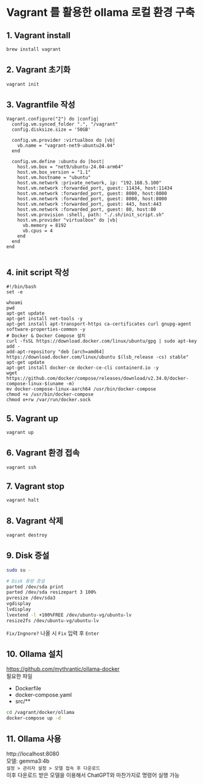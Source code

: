 # Vagrant 를 활용한 ollama 로컬 환경 구축
## 1. Vagrant install
```bash
brew install vagrant
```
## 2. Vagrant 초기화
```bash
vagrant init
```
## 3. Vagrantfile 작성
```text
Vagrant.configure("2") do |config|
  config.vm.synced_folder ".", "/vagrant"
  config.disksize.size = '50GB'

  config.vm.provider :virtualbox do |vb|
    vb.name = "vagrant-net9-ubuntu24.04"
  end

  config.vm.define :ubuntu do |host|
    host.vm.box = "net9/ubuntu-24.04-arm64"
    host.vm.box_version = "1.1"
    host.vm.hostname = "ubuntu"
    host.vm.network :private_network, ip: "192.168.5.100"
    host.vm.network :forwarded_port, guest: 11434, host:11434
    host.vm.network :forwarded_port, guest: 8080, host:8080
    host.vm.network :forwarded_port, guest: 8000, host:8000
    host.vm.network :forwarded_port, guest: 443, host:443
    host.vm.network :forwarded_port, guest: 80, host:80
    host.vm.provision :shell, path: "./.sh/init_script.sh"
    host.vm.provider "virtualbox" do |vb|
      vb.memory = 8192
      vb.cpus = 4
    end
  end
end
  
```
## 4. init script 작성
```shell
#!/bin/bash
set -e

whoami
pwd
apt-get update
apt-get install net-tools -y
apt-get install apt-transport-https ca-certificates curl gnupg-agent software-properties-common -y
# Docker & Docker Compose 설치
curl -fsSL https://download.docker.com/linux/ubuntu/gpg | sudo apt-key add -
add-apt-repository "deb [arch=amd64] https://download.docker.com/linux/ubuntu $(lsb_release -cs) stable"
apt-get update
apt-get install docker-ce docker-ce-cli containerd.io -y
wget https://github.com/docker/compose/releases/download/v2.34.0/docker-compose-linux-$(uname -m)
mv docker-compose-linux-aarch64 /usr/bin/docker-compose
chmod +x /usr/bin/docker-compose
chmod o+rw /var/run/docker.sock
```
## 5. Vagrant up
```bash
vagrant up
```
## 6. Vagrant 환경 접속
```bash
vagrant ssh
```
## 7. Vagrant stop
```bash
vagrant halt
```
## 8. Vagrant 삭제
```bash
vagrant destroy
```
## 9. Disk 증설
```bash
sudo su - 

# Disk 용량 증설
parted /dev/sda print
parted /dev/sda resizepart 3 100%
pvresize /dev/sda3
vgdisplay
lvdisplay
lvextend -l +100%FREE /dev/ubuntu-vg/ubuntu-lv
resize2fs /dev/ubuntu-vg/ubuntu-lv
```

`Fix/Ingnore?` 나올 시 `Fix` 입력 후 `Enter`
## 10. Ollama 설치
https://github.com/mythrantic/ollama-docker <br>
필요한 파일<br>
  * Dockerfile
  * docker-compose.yaml
  * src/**
```bash
cd /vagrant/docker/ollama
docker-compose up -d
```
## 11. Ollama 사용
http://localhost:8080<br>
모델: gemma3:4b<br>
`설정 > 관리자 설정 > 모델 접속 후 다운로드`<br>
이후 다운로드 받은 모델을 이용해서 ChatGPT와 마찬가지로 명령어 실행 가능